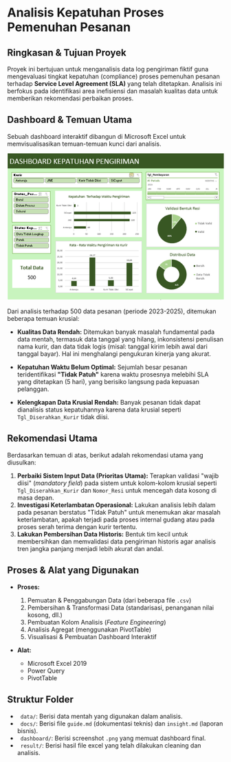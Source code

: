 # Analisis Kepatuhan Proses Pemenuhan Pesanan

## Ringkasan & Tujuan Proyek

Proyek ini bertujuan untuk menganalisis data log pengiriman fiktif guna mengevaluasi tingkat kepatuhan (compliance) proses pemenuhan pesanan terhadap **Service Level Agreement (SLA)** yang telah ditetapkan. Analisis ini berfokus pada identifikasi area inefisiensi dan masalah kualitas data untuk memberikan rekomendasi perbaikan proses.

## Dashboard & Temuan Utama

Sebuah dashboard interaktif dibangun di Microsoft Excel untuk memvisualisasikan temuan-temuan kunci dari analisis.

![alt text](dashboard-compliance-monitoring.png)

Dari analisis terhadap 500 data pesanan (periode 2023-2025), ditemukan beberapa temuan krusial:

* **Kualitas Data Rendah:** Ditemukan banyak masalah fundamental pada data mentah, termasuk data tanggal yang hilang, inkonsistensi penulisan nama kurir, dan data tidak logis (misal: tanggal kirim lebih awal dari tanggal bayar). Hal ini menghalangi pengukuran kinerja yang akurat.

* **Kepatuhan Waktu Belum Optimal:** Sejumlah besar pesanan teridentifikasi **"Tidak Patuh"** karena waktu prosesnya melebihi SLA yang ditetapkan (5 hari), yang berisiko langsung pada kepuasan pelanggan.

* **Kelengkapan Data Krusial Rendah:** Banyak pesanan tidak dapat dianalisis status kepatuhannya karena data krusial seperti `Tgl_Diserahkan_Kurir` tidak diisi.

## Rekomendasi Utama

Berdasarkan temuan di atas, berikut adalah rekomendasi utama yang diusulkan:

1.  **Perbaiki Sistem Input Data (Prioritas Utama):** Terapkan validasi "wajib diisi" (*mandatory field*) pada sistem untuk kolom-kolom krusial seperti `Tgl_Diserahkan_Kurir` dan `Nomor_Resi` untuk mencegah data kosong di masa depan.
2.  **Investigasi Keterlambatan Operasional:** Lakukan analisis lebih dalam pada pesanan berstatus "Tidak Patuh" untuk menemukan akar masalah keterlambatan, apakah terjadi pada proses internal gudang atau pada proses serah terima dengan kurir tertentu.
3.  **Lakukan Pembersihan Data Historis:** Bentuk tim kecil untuk membersihkan dan memvalidasi data pengiriman historis agar analisis tren jangka panjang menjadi lebih akurat dan andal.

##  Proses & Alat yang Digunakan

* **Proses:**
    1.  Pemuatan & Penggabungan Data (dari beberapa file `.csv`)
    2.  Pembersihan & Transformasi Data (standarisasi, penanganan nilai kosong, dll.)
    3.  Pembuatan Kolom Analisis (*Feature Engineering*)
    4.  Analisis Agregat (menggunakan PivotTable)
    5.  Visualisasi & Pembuatan Dashboard Interaktif

* **Alat:**
    * Microsoft Excel 2019
    * Power Query
    * PivotTable

## Struktur Folder

* ` data/`: Berisi data mentah yang digunakan dalam analisis.
* ` docs/`: Berisi file `guide.md` (dokumentasi teknis) dan `insight.md` (laporan bisnis).
* ` dashboard/`: Berisi screenshot `.png` yang memuat dashboard final.
* ` result/`: Berisi hasil file excel yang telah dilakukan cleaning dan analisis.
